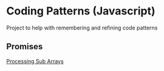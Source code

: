 # Coding Patterns (Javascript)
Project to help with remembering and refining code patterns

## Promises
[Processing Sub Arrays](../master/promises/subarray.js)
